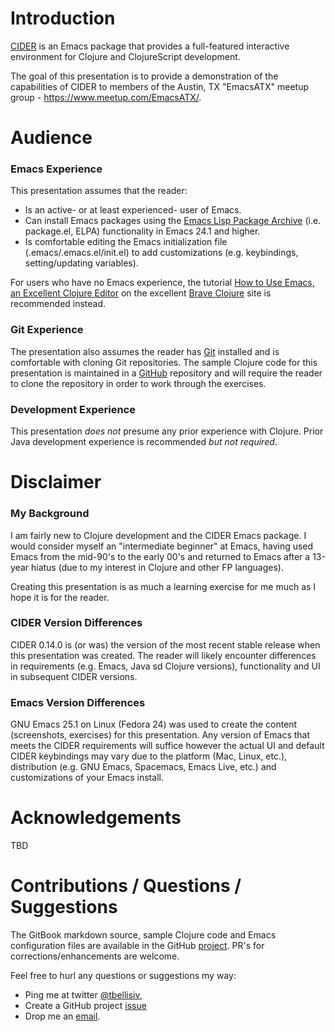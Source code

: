 # Introduction

[CIDER](https://github.com/clojure-emacs/cider) is an Emacs package that provides a full-featured interactive environment for Clojure and ClojureScript development.

The goal of this presentation is to provide a demonstration of the capabilities of CIDER to members of the Austin, TX "EmacsATX" meetup group - https://www.meetup.com/EmacsATX/.

# Audience

### Emacs Experience

This presentation assumes that the reader:

 * Is an active- or at least experienced- user of Emacs.
 * Can install Emacs packages using the [Emacs Lisp Package Archive](https://elpa.gnu.org/) (i.e. package.el, ELPA) functionality in Emacs 24.1 and higher.
 * Is comfortable editing the Emacs initialization file (.emacs/.emacs.el/init.el) to add customizations (e.g. keybindings, setting/updating variables). 
 
For users who have no Emacs experience, the tutorial [How to Use Emacs, an Excellent Clojure Editor](http://www.braveclojure.com/basic-emacs/) on the excellent [Brave Clojure](http://www.braveclojure.com/) site is recommended instead.

### Git Experience

The presentation also assumes the reader has [Git](https://git-scm.com/) installed and is comfortable with cloning Git repositories. The sample Clojure code for this presentation is maintained in a [GitHub](https://github.com/tbellisiv/clojure-emacs-cider-intro) repository and will require the reader to clone the repository in order to work through the exercises.

### Development Experience

This presentation *does not* presume any prior experience with Clojure. Prior Java development experience is recommended *but not required*.

# Disclaimer

### My Background

I am fairly new to Clojure development and the CIDER Emacs package. I would consider myself an "intermediate beginner" at Emacs, having used Emacs from the mid-90's to the early 00's and returned to Emacs after a 13-year hiatus (due to my interest in Clojure and other FP languages).

Creating this presentation is as much a learning exercise for me much as I hope it is for the reader.

### CIDER Version Differences

CIDER 0.14.0 is (or was) the version of the most recent stable release when this presentation was created. The reader will likely encounter differences in requirements (e.g. Emacs, Java sd Clojure versions), functionality and UI in subsequent CIDER versions.

### Emacs Version Differences

GNU Emacs 25.1 on Linux (Fedora 24) was used to create the content (screenshots, exercises) for this presentation. Any version of Emacs that meets the CIDER requirements will suffice however the actual UI and default CIDER keybindings may vary due to the platform (Mac, Linux, etc.), distribution (e.g. GNU Emacs, Spacemacs, Emacs Live, etc.) and customizations of your Emacs install.



# Acknowledgements

TBD

# Contributions / Questions / Suggestions

The GitBook markdown source, sample Clojure code and Emacs configuration files are available in the GitHub [project](https://github.com/tbellisiv/clojure-emacs-cider-intro). PR's for corrections/enhancements are welcome.

Feel free to hurl any questions or suggestions my way:
* Ping me at twitter [@tbellisiv](https://twitter.com/tbellisiv),
* Create a GitHub project [issue](https://github.com/tbellisiv/clojure-emacs-cider-intro/issues/new)
* Drop me an [email](mailto:tbellisiv@gmail.com).